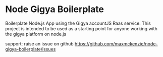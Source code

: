 # Node Gigya Boilerplate

Boilerplate Node.js App using the Gigya accountJS Raas service. This project is intended to be used as a starting point for anyone working with the gigya platform on node.js

support: raise an issue on github https://github.com/maxmckenzie/node-gigya-boilerplate/issues
